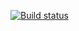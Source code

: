 [![Build status](https://ci.appveyor.com/api/projects/status/xka1e7d37l3j9m5m?svg=true)](https://ci.appveyor.com/project/Ksuschka/carddeliverypatterns)